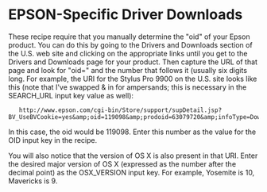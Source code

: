 EPSON-Specific Driver Downloads
===============================

These recipe require that you manually determine the "oid" of your Epson product. You can do this by going to the Drivers and Downloads section of the U.S. web site and clicking on the appropriate links until you get to the Drivers and Downloads page for your product. Then capture the URL of that page and look for "oid=" and the number that follows it (usually six digits long. For example, the URI for the Stylus Pro 9900 on the U.S. site looks like this (note that I've swapped &amp; in for ampersands; this is necessary in the SEARCH_URL input key value as well):

````
   http://www.epson.com/cgi-bin/Store/support/supDetail.jsp?BV_UseBVCookie=yes&amp;oid=119098&amp;prodoid=63079720&amp;infoType=Downloads&amp;detected=yes&amp;platform=OSF_M_X10
````

In this case, the oid would be 119098. Enter this number as the value for the OID input key in the recipe.

You will also notice that the version of OS X is also present in that URI. Enter the desired major version of OS X (expressed as the number after the decimal point) as the OSX_VERSION input key. For example, Yosemite is 10, Mavericks is 9.
